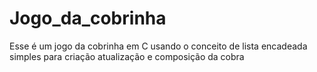 # Jogo_da_cobrinha
Esse é um jogo da cobrinha em C usando o conceito de lista encadeada simples para criação atualização e composição da cobra
